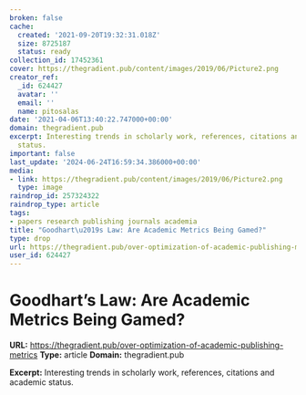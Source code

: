 ```yaml
---
broken: false
cache:
  created: '2021-09-20T19:32:31.018Z'
  size: 8725187
  status: ready
collection_id: 17452361
cover: https://thegradient.pub/content/images/2019/06/Picture2.png
creator_ref:
  _id: 624427
  avatar: ''
  email: ''
  name: pitosalas
date: '2021-04-06T13:40:22.747000+00:00'
domain: thegradient.pub
excerpt: Interesting trends in scholarly work, references, citations and academic
  status.
important: false
last_update: '2024-06-24T16:59:34.386000+00:00'
media:
- link: https://thegradient.pub/content/images/2019/06/Picture2.png
  type: image
raindrop_id: 257324322
raindrop_type: article
tags:
- papers research publishing journals academia
title: "Goodhart\u2019s Law: Are Academic Metrics Being Gamed?"
type: drop
url: https://thegradient.pub/over-optimization-of-academic-publishing-metrics
user_id: 624427
---
```


# Goodhart’s Law: Are Academic Metrics Being Gamed?

**URL:** https://thegradient.pub/over-optimization-of-academic-publishing-metrics
**Type:** article
**Domain:** thegradient.pub

**Excerpt:** Interesting trends in scholarly work, references, citations and academic status.
